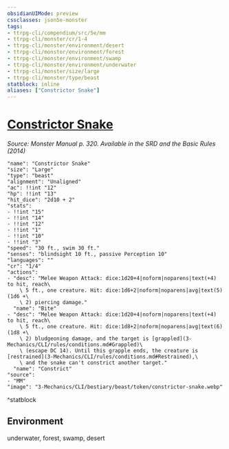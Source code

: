 ```yaml
---
obsidianUIMode: preview
cssclasses: json5e-monster
tags:
- ttrpg-cli/compendium/src/5e/mm
- ttrpg-cli/monster/cr/1-4
- ttrpg-cli/monster/environment/desert
- ttrpg-cli/monster/environment/forest
- ttrpg-cli/monster/environment/swamp
- ttrpg-cli/monster/environment/underwater
- ttrpg-cli/monster/size/large
- ttrpg-cli/monster/type/beast
statblock: inline
aliases: ["Constrictor Snake"]
---
```

# [Constrictor Snake](3-Mechanics\CLI\bestiary\beast/constrictor-snake.md)
*Source: Monster Manual p. 320. Available in the <span title='Systems Reference Document (5.1)'>SRD</span> and the Basic Rules (2014)*  

```statblock
"name": "Constrictor Snake"
"size": "Large"
"type": "beast"
"alignment": "Unaligned"
"ac": !!int "12"
"hp": !!int "13"
"hit_dice": "2d10 + 2"
"stats":
- !!int "15"
- !!int "14"
- !!int "12"
- !!int "1"
- !!int "10"
- !!int "3"
"speed": "30 ft., swim 30 ft."
"senses": "blindsight 10 ft., passive Perception 10"
"languages": ""
"cr": "1/4"
"actions":
- "desc": "Melee Weapon Attack: dice:1d20+4|noform|noparens|text(+4) to hit, reach\
    \ 5 ft., one creature. Hit: dice:1d6+2|noform|noparens|avg|text(5) (1d6 +\
    \ 2) piercing damage."
  "name": "Bite"
- "desc": "Melee Weapon Attack: dice:1d20+4|noform|noparens|text(+4) to hit, reach\
    \ 5 ft., one creature. Hit: dice:1d8+2|noform|noparens|avg|text(6) (1d8 +\
    \ 2) bludgeoning damage, and the target is [grappled](3-Mechanics/CLI/rules/conditions.md#Grappled)\
    \ (escape DC 14). Until this grapple ends, the creature is [restrained](3-Mechanics/CLI/rules/conditions.md#Restrained),\
    \ and the snake can't constrict another target."
  "name": "Constrict"
"source":
- "MM"
"image": "3-Mechanics/CLI/bestiary/beast/token/constrictor-snake.webp"
```
^statblock

## Environment

underwater, forest, swamp, desert